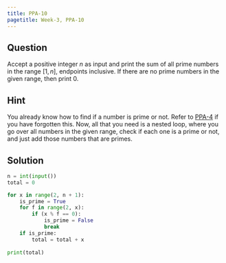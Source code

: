 ```yaml
---
title: PPA-10
pagetitle: Week-3, PPA-10
---
```


## Question

Accept a positive integer $n$ as input and print the sum of all prime numbers in the range $[1, n]$, endpoints inclusive. If there are no prime numbers in the given range, then print 0.



##  Hint

You already know how to find if a number is prime or not. Refer to [PPA-4](/ppa/week-3/PPA-4.md) if you have forgotten this. Now, all that you need is a nested loop, where you go over all numbers in the given range, check if each one is a prime or not, and just add those numbers that are primes.

## Solution

```python
n = int(input())
total = 0

for x in range(2, n + 1):
    is_prime = True
    for f in range(2, x):
        if (x % f == 0):
            is_prime = False
            break
    if is_prime:
        total = total + x
    
print(total)
```

